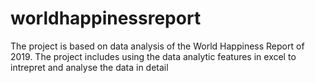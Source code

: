 # worldhappinessreport
The project is based on data analysis of the World Happiness Report of 2019.
The project includes using the data analytic features in excel to intrepret and analyse the data in detail
